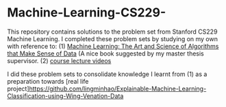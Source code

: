 # Machine-Learning-CS229-
This repository contains solutions to the problem set from Stanford CS229 Machine Learning. I completed these problem sets by studying on my own with reference to: 
(1) [Machine Learning: The Art and Science of Algorithms that Make Sense of Data](https://www.amazon.com/Machine-Learning-Science-Algorithms-Sense/dp/1107422221)
(A nice book suggested by my master thesis supervisor. 
(2) [course lecture videos](https://www.youtube.com/playlist?list=PLoROMvodv4rMiGQp3WXShtMGgzqpfVfbU)

I did these problem sets to consolidate knowledge I learnt from (1) as a preparation towards [real life project]https://github.com/lingminhao/Explainable-Machine-Learning-Classification-using-Wing-Venation-Data
